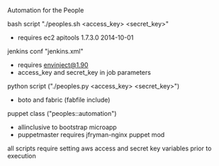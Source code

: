 Automation for the People


bash script "./peoples.sh <access_key> <secret_key>"
 - requires ec2 apitools 1.7.3.0 2014-10-01


jenkins conf "jenkins.xml" 
 - requires envinject@1.90
 - access_key and secret_key in job parameters


python script ("./peoples.py <access_key> <secret_key>") 
 - boto and fabric (fabfile include)


puppet class ("peoples::automation") 
 - allinclusive to bootstrap microapp
 - puppetmaster requires jfryman-nginx puppet mod 


all scripts require setting aws access and secret key variables prior to execution
